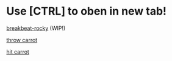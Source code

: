 # Use [CTRL] to oben in new tab!

[breakbeat-rocky](https://sb.bitsnbites.eu/?data=U0JveA4C7dk_SgNBFMDht3-yhUVIYynEEwRE8ATWIeQKlkIQXSyCGCsR7LxMIGWqnCZN-jg7sUjhBRa-b_g9HjNHmK_LSMZVHF-mqZhH3dzfRlYO00u3FG0af7VneyqdfAMAAAAAAAB98n1qVl9M7tK6GUSx_4zx42BUF-f_Yf8HAAAAAAAA_VE-rKLarbq1uermto7qZv16-Gmuy6KNj-h6jvfcIpa5p3jLAQAAAAAAQJ_8Ag)  (WIP!)


[throw carrot](https://sb.bitsnbites.eu/?data=U0JveA4C6xRlAAIWRgblJHZmhgYGBk0OBkMeoFA0OyNTOwODIgODKpNAL8MooAcYDeeRCQA)

[hit carrot](https://sb.bitsnbites.eu/?data=U0JveA4C6xRlAAIWRibdNHbm5CIpTk4GFlfZNDaGVC5GRoW5_rIMDDGMAr0Mo4AeYDScRyYAAA)